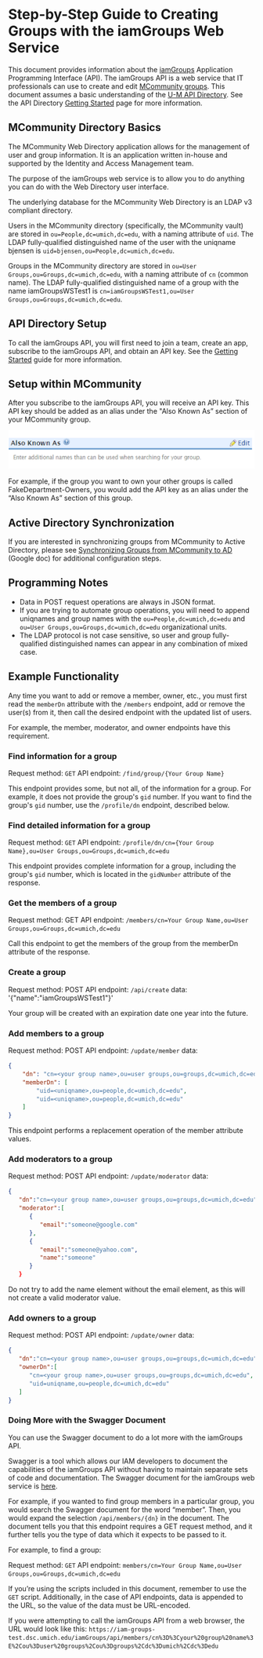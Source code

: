# Step-by-Step Guide to Creating Groups with the iamGroups Web Service

This document provides information about the [iamGroups](https://dir.api.it.umich.edu/docs/iamgroups/1/overview) Application Programming Interface (API). The iamGroups API is a web service that IT professionals can use to create and edit [MCommunity groups](https://documentation.its.umich.edu/node/749). This document assumes a basic understanding of the [U-M API Directory](https://dir.api.it.umich.edu). See the API Directory [Getting Started](https://dir.api.it.umich.edu/get-started) page for more information.

## MCommunity Directory Basics
The MCommunity Web Directory application allows for the management of user and group information. It is an application written in-house and supported by the Identity and Access Management team.

The purpose of the iamGroups web service is to allow you to do anything you can do with the Web Directory user interface.

The underlying database for the MCommunity Web Directory is an LDAP v3 compliant directory.

Users in the MCommunity directory (specifically, the MCommunity vault) are stored in `ou=People,dc=umich,dc=edu`, with a naming attribute of `uid`. The LDAP fully-qualified distinguished name of the user with the uniqname bjensen is `uid=bjensen,ou=People,dc=umich,dc=edu`.

Groups in the MCommunity directory are stored in `ou=User Groups,ou=Groups,dc=umich,dc=edu`, with a naming attribute of `cn` (common name). The LDAP fully-qualified distinguished name of a group with the name iamGroupsWSTest1 is `cn=iamGroupsWSTest1,ou=User Groups,ou=Groups,dc=umich,dc=edu`.

## API Directory Setup
To call the iamGroups API, you will first need to join a team, create an app, subscribe to the iamGroups API, and obtain an API key. See the [Getting Started](https://dir.api.it.umich.edu/get-started) guide for more information.

## Setup within MCommunity
After you subscribe to the iamGroups API, you will receive an API key. This API key should be added as an alias under the "Also Known As” section of your MCommunity group.

![AKA Section of MCommunity groups](/files/AKA%20field%20update.png)

For example, if the group you want to own your other groups is called FakeDepartment-Owners, you would add the API key as an alias under the “Also Known As” section of this group.

## Active Directory Synchronization
If you are interested in synchronizing groups from MCommunity to Active Directory, please see [Synchronizing Groups from MCommunity to AD](https://docs.google.com/document/d/1AY5V6pinkLSfd8Wqs3ZxXh4tZVOBuLLnKcfA4YPicNM/edit?usp=sharing) (Google doc) for additional configuration steps.

## Programming Notes
- Data in POST request operations are always in JSON format.
- If you are trying to automate group operations, you will need to append uniqnames and group names with the `ou=People,dc=umich,dc=edu` and `ou=User Groups,ou=Groups,dc=umich,dc=edu` organizational units.
- The LDAP protocol is not case sensitive, so user and group fully-qualified distinguished names can appear in any combination of mixed case.

## Example Functionality
Any time you want to add or remove a member, owner, etc., you must first read the `memberDn` attribute with the `/members` endpoint, add or remove the user(s) from it, then call the desired endpoint with the updated list of users.

For example, the member, moderator, and owner endpoints have this requirement.

### Find information for a group
Request method: `GET`
API endpoint: `/find/group/{Your Group Name}`

This endpoint provides some, but not all, of the information for a group. For example, it does not provide the group's `gid` number. If you want to find the group's `gid` number, use the `/profile/dn` endpoint, described below.


### Find detailed information for a group
Request method: `GET`
API endpoint: `/profile/dn/cn={Your Group Name},ou=User Groups,ou=Groups,dc=umich,dc=edu`

This endpoint provides complete information for a group, including the group's `gid` number, which is located in the `gidNumber` attribute of the response.

### Get the members of a group
Request method: GET
API endpoint: `/members/cn=Your Group Name,ou=User Groups,ou=Groups,dc=umich,dc=edu`

Call this endpoint to get the members of the group from the memberDn attribute of the response.

### Create a group
Request method: POST
API endpoint: `/api/create`
data: '{"name":"iamGroupsWSTest1"}'

Your group will be created with an expiration date one year into the future.

### Add members to a group
Request method: POST
API endpoint: `/update/member`
data:
```json
{
    "dn": "cn=<your group name>,ou=user groups,ou=groups,dc=umich,dc=edu",
    "memberDn": [
        "uid=<uniqname>,ou=people,dc=umich,dc=edu",
        "uid=<uniqname>,ou=people,dc=umich,dc=edu"
    ]
}
```

This endpoint performs a replacement operation of the member attribute values.


### Add moderators to a group
Request method: POST
API endpoint: `/update/moderator`
data:
```json
{
   "dn":"cn=<your group name>,ou=user groups,ou=groups,dc=umich,dc=edu",
   "moderator":[
      {
         "email":"someone@google.com"
      },
      {
         "email":"someone@yahoo.com",
         "name":"someone"
      }
   }
```
Do not try to add the name element without the email element, as this will not create a valid moderator value.
 

### Add owners to a group
Request method: POST
API endpoint: `/update/owner`
data:
```json
{
   "dn":"cn=<your group name>,ou=user groups,ou=groups,dc=umich,dc=edu",
   "ownerDn":[
      "cn=<your group name>,ou=user groups,ou=groups,dc=umich,dc=edu",
      "uid=uniqname,ou=people,dc=umich,dc=edu"
   ]
}
```

### Doing More with the Swagger Document
You can use the Swagger document to do a lot more with the iamGroups API.

Swagger is a tool which allows our IAM developers to document the capabilities of the iamGroups API without having to maintain separate sets of code and documentation. The Swagger document for the iamGroups web service is [here](https://dir.api.it.umich.edu/docs/iamgroups/1/overview).

For example, if you wanted to find group members in a particular group, you would search the Swagger document for the word “member”. Then, you would expand the selection `/api/members/{dn}` in the document. The document tells you that this endpoint requires a GET request method, and it further tells you the type of data which it expects to be passed to it.

For example, to find a group:

Request method: `GET`
API endpoint: `members/cn=Your Group Name,ou=User Groups,ou=Groups,dc=umich,dc=edu`

If you’re using the scripts included in this document, remember to use the `GET` script. Additionally, in the case of API endpoints, data is appended to the URL, so the value of the data must be URL-encoded.

If you were attempting to call the iamGroups API from a web browser, the URL would look like this:
`https://iam-groups-test.dsc.umich.edu/iamGroups/api/members/cn%3D%3Cyour%20group%20name%3E%2Cou%3Duser%20groups%2Cou%3Dgroups%2Cdc%3Dumich%2Cdc%3Dedu`

